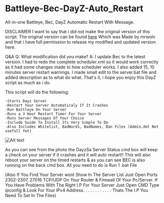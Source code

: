 # Battleye-Bec-DayZ-Auto_Restart
All-in-one Battleye, Bec, DayZ Automatic Restart With Message.

DISCLAIMER
I want to say that i did not make the original version of this script.
The original version can be found [here](https://forums.dayz.com/topic/239892-install-battleye-server-startbat-server-restarts-server-crash-restarter/)  Which was Made by mrwolv and that i have full permission to release my modified and updated version here.

Q&A
Q: What modification did you make?
A: I update Bec to the latest version.
I had to redo the complete scheduler.xml so it would work correctly as it had some changes made to how scheduler works.
I also added 15, 10 minutes server restart warnings.
I made small edit to the server.bat file and added description as to what do what.
That's it, i hope you enjoy this DayZ script as much as i do.

This script will do the following:
```
-Starts Dayz Server
-Restart Your Server Automaticaly If It Crashes
-Run Battleye On Your Server
-Runs a 3 Hour Restart Timer For Your Server
-Runs Server Messages Of Your Choice
-Include Guide To Install Its Very Simple To Do
-Also Includes Whitelist, BadWords, BadNames, Ban Files (Admin.Xml Not usefull Yet)
```

![Alt text](https://preview.ibb.co/eBdcbp/Screenshot_3.png)


As you can see from the photo the DayzSa Server Status cmd box will keep a check on your server if it
crashes and it will auto restart!! 
This will also reboot your server on the timed restarts & as you can see BEC is also running on the back cmd box. 
All you need to do is Run 1 .bat File

 

(Also If You Find Your Server wont Show In The Server List Just Open Ports 2302-2307, 27016  TCP/UDP On Your Router & Firewall Of Your Pc/Server. 
If You Have Problems With The Right I.P For Your Server Just Open CMD Type ipconfig & Look For Your IPv4 Address. . . . . . . . . . . : Thats The I.P You Need To Set In The Files)
